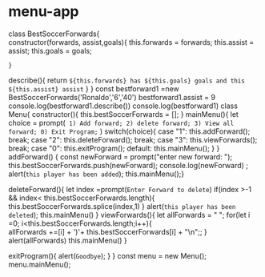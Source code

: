 # menu-app
class   BestSoccerForwards{   
    constructor(forwards, assist,goals){
        this.forwards = forwards;
        this.assist =  assist;
        this.goals = goals;

    }
describe(){
return `${this.forwards} has ${this.goals} goals and this ${this.assist} assist`
}
}
const bestforward1 =new BestSoccerForwards('Ronaldo','6','40')
bestforward1.assist = 9
console.log(bestforward1.describe())
console.log(bestforward1)
class Menu{
    constructor(){
        this.bestSoccerForwards = [];
    }
mainMenu(){
    let choice = prompt(`
        1) Add forward;
        2) delete forward;
        3) View all forward;
        0) Exit Program;`
        )
 switch(choice){
           case "1":
                this.addForward();
                break;
            case "2":
                this.deleteForward();
                break;
            case "3":
                this.viewForwards();
                break;
            case "0":
                this.exitProgram();
            default:
                this.mainMenu();
}
}
    addForward() {
         const newForward = prompt("enter new forward: ");
        this.bestSoccerForwards.push(newForward);
 console.log(newForward)
 ;
 alert(`this player has been added`);
this.mainMenu();}

deleteForward(){
 let index =prompt(`Enter Forward to delete`)
 if(index >-1 && index< this.bestSoccerForwards.length){
     this.bestSoccerForwards.splice(index,1)
 }
alert(`this player has been deleted`);
this.mainMenu() 
}
viewForwards(){
    let allForwards = " ";
for(let i =0; i<this.bestSoccerForwards.length;i++){   
    allForwards +=[i] + ')'+ this.bestSoccerForwards[i] + "\n";;
}
alert(allForwards)
 this.mainMenu()
}

exitProgram(){
    alert(`Goodbye`);
}
}
const menu = new Menu();
menu.mainMenu();

